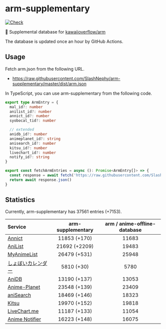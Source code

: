 # arm-supplementary

[![Check](https://github.com/SlashNephy/arm-supplementary/actions/workflows/check-node.yml/badge.svg)](https://github.com/SlashNephy/arm-supplementary/actions/workflows/check-node.yml)

💊 Supplemental database for [kawaiioverflow/arm](https://github.com/kawaiioverflow/arm)

The database is updated once an hour by GitHub Actions.

## Usage

Fetch arm.json from the following URL.

- https://raw.githubusercontent.com/SlashNephy/arm-supplementary/master/dist/arm.json

In TypeScript, you can use arm-supplementary from the following code.

```TypeScript
export type ArmEntry = {
  mal_id?: number
  anilist_id?: number
  annict_id?: number
  syobocal_tid?: number

  // extended
  anidb_id?: number
  animeplanet_id?: string
  anisearch_id?: number
  kitsu_id?: number
  livechart_id?: number
  notify_id?: string
}

export const fetchArmEntries = async (): Promise<ArmEntry[]> => {
  const response = await fetch('https://raw.githubusercontent.com/SlashNephy/arm-supplementary/master/dist/arm.json')
  return await response.json()
}
```

## Statistics

Currently, arm-supplementary has 37561 entries (+7153).

| Service                                     | arm-supplementary | arm / anime-offline-database |
| :------------------------------------------ | :---------------: | :--------------------------: |
| [Annict](https://annict.com)                |   11853 (+170)    |            11683             |
| [AniList](https://anilist.co)               |   21692 (+2209)   |            19483             |
| [MyAnimeList](https://myanimelist.net)      |   26479 (+531)    |            25948             |
| [しょぼいカレンダー](https://cal.syoboi.jp) |    5810 (+30)     |             5780             |
| [AniDB](https://anidb.net)                  |   13190 (+137)    |            13053             |
| [Anime-Planet](https://anime-planet.com)    |   23548 (+139)    |            23409             |
| [aniSearch](https://anisearch.com)          |   18469 (+146)    |            18323             |
| [Kitsu](https://kitsu.io)                   |   19970 (+152)    |            19818             |
| [LiveChart.me](https://livechart.me)        |   11187 (+133)    |            11054             |
| [Anime Notifier](https://notify.moe)        |   16223 (+148)    |            16075             |
